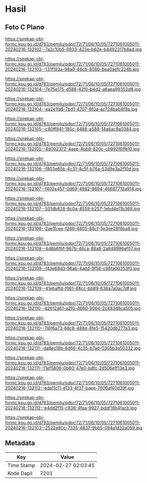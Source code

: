 # Hasil

## Foto C Plano

https://sirekap-obj-formc.kpu.go.id/d783/pemilu/pdpr/72/71/06/10/05/7271061005011-20240216-132102--7a2c10b5-0933-423e-b62e-b4492317b8ad.jpg

https://sirekap-obj-formc.kpu.go.id/d783/pemilu/pdpr/72/71/06/10/05/7271061005011-20240216-132103--131f193a-98a0-46cb-8080-bea0aefc224b.jpg

https://sirekap-obj-formc.kpu.go.id/d783/pemilu/pdpr/72/71/06/10/05/7271061005011-20240216-132104--7e75e175-d588-42f0-b4d2-a6aea99352d8.jpg

https://sirekap-obj-formc.kpu.go.id/d783/pemilu/pdpr/72/71/06/10/05/7271061005011-20240216-132104--ea2e1fa5-7bd1-4707-8f0a-ac724bab4f9a.jpg

https://sirekap-obj-formc.kpu.go.id/d783/pemilu/pdpr/72/71/06/10/05/7271061005011-20240216-132105--c80ff941-185c-4488-a588-14a6ac9a0384.jpg

https://sirekap-obj-formc.kpu.go.id/d783/pemilu/pdpr/72/71/06/10/05/7271061005011-20240216-132105--4d092372-4aee-4bb9-820c-cb992f6ffe10.jpg

https://sirekap-obj-formc.kpu.go.id/d783/pemilu/pdpr/72/71/06/10/05/7271061005011-20240216-132106--f803e65b-4c31-4c5f-b76a-53d9e3a2f10d.jpg

https://sirekap-obj-formc.kpu.go.id/d783/pemilu/pdpr/72/71/06/10/05/7271061005011-20240216-132107--f402e457-0d69-4982-8694-46687712a914.jpg

https://sirekap-obj-formc.kpu.go.id/d783/pemilu/pdpr/72/71/06/10/05/7271061005011-20240216-132107--501db828-8c0a-4559-b257-1ebd4e11b369.jpg

https://sirekap-obj-formc.kpu.go.id/d783/pemilu/pdpr/72/71/06/10/05/7271061005011-20240216-132108--2ae1fcee-f269-4805-88cf-5e3ee28f6ba8.jpg

https://sirekap-obj-formc.kpu.go.id/d783/pemilu/pdpr/72/71/06/10/05/7271061005011-20240216-132108--4d8b6fbf-967b-46ca-88a8-2a848996ef07.jpg

https://sirekap-obj-formc.kpu.go.id/d783/pemilu/pdpr/72/71/06/10/05/7271061005011-20240216-132109--f43e68d3-56ab-4add-9f58-c98fa00353f0.jpg

https://sirekap-obj-formc.kpu.go.id/d783/pemilu/pdpr/72/71/06/10/05/7271061005011-20240216-132109--41ebaffd-f061-44cc-bb89-638a7a0ac7df.jpg

https://sirekap-obj-formc.kpu.go.id/d783/pemilu/pdpr/72/71/06/10/05/7271061005011-20240216-132110--42612a61-a2f0-4660-9064-2c483d8ca505.jpg

https://sirekap-obj-formc.kpu.go.id/d783/pemilu/pdpr/72/71/06/10/05/7271061005011-20240216-132110--116f6a73-66c8-488d-8fe5-15420db277a3.jpg

https://sirekap-obj-formc.kpu.go.id/d783/pemilu/pdpr/72/71/06/10/05/7271061005011-20240216-132111--da8ec18b-6d66-4c35-b7ad-0305b3a50332.jpg

https://sirekap-obj-formc.kpu.go.id/d783/pemilu/pdpr/72/71/06/10/05/7271061005011-20240216-132111--f1ef5806-0b60-47e0-bdfc-2d506eff13e3.jpg

https://sirekap-obj-formc.kpu.go.id/d783/pemilu/pdpr/72/71/06/10/05/7271061005011-20240216-132112--eda11c11-e133-4f37-baee-7606af40d39f.jpg

https://sirekap-obj-formc.kpu.go.id/d783/pemilu/pdpr/72/71/06/10/05/7271061005011-20240216-132112--e4dd2f15-c936-4faa-9927-bddf18b4facb.jpg

https://sirekap-obj-formc.kpu.go.id/d783/pemilu/pdpr/72/71/06/10/05/7271061005011-20240216-132103--2522a80c-7335-4837-9bb5-094a1d32a059.jpg


## Metadata

| Key        | Value               |
| ---------- | ------------------- |
| Time Stamp | 2024-02-27 02:03:45 |
| Kode Dapil | 7201                |



